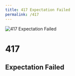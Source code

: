 ```yaml
---
title: 417 Expectation Failed
permalink: /417
---
```

<div class="status-page-container">
<div>
    <img src="http://i.imgur.com/T8R2iqU.jpg" alt="417 Expectation Failed" />
    <h1>417</h1>
    <h2>Expectation Failed</h2>
</div>
</div>
